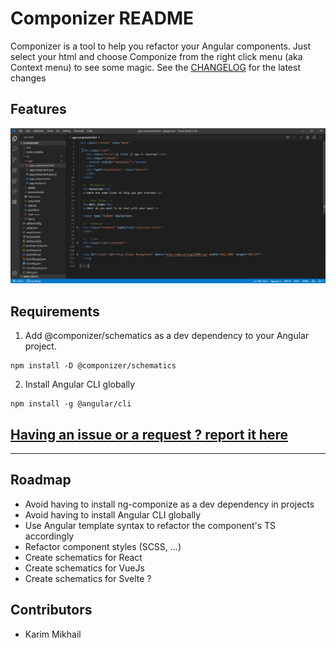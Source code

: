 # Componizer README

Componizer is a tool to help you refactor your Angular components. Just select your html and choose Componize from the right click menu (aka Context menu) to see some magic.
See the [CHANGELOG](https://github.com/bilelmsekni/componizer/blob/master/CHANGELOG.md) for the latest changes

## Features

![preview](https://github.com/bilelmsekni/componizer/raw/master/extension/assets/componizer_icon.gif)

## Requirements

1. Add @componizer/schematics as a dev dependency to your Angular project.
```
npm install -D @componizer/schematics
```

2. Install Angular CLI globally
```
npm install -g @angular/cli
```

## [Having an issue or a request ? report it here](https://github.com/bilelmsekni/componizer/issues)

-----------------------------------------------------------------------------------------------------------

## Roadmap

* Avoid having to install ng-componize as a dev dependency in projects
* Avoid having to install Angular CLI globally
* Use Angular template syntax to refactor the component's TS accordingly
* Refactor component styles (SCSS, ...)
* Create schematics for React
* Create schematics for VueJs
* Create schematics for Svelte ?

## Contributors

* Karim Mikhail
